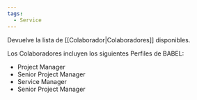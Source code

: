 ```yaml
---
tags:
  - Service
---
```

Devuelve la lista de [[Colaborador|Colaboradores]] disponibles. 

Los Colaboradores incluyen los siguientes Perfiles de BABEL: 
- Project Manager
- Senior Project Manager
- Service Manager
- Senior Project Manager